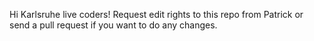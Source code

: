 Hi Karlsruhe live coders! Request edit rights to this repo from Patrick or send a pull request if you want to do any changes.
